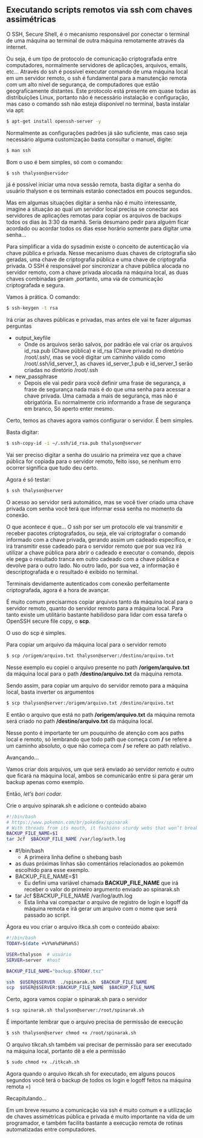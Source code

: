 ## Executando scripts remotos via ssh com chaves assimétricas
O SSH, Secure Shell, é o mecanismo responsável por conectar o terminal de uma máquina ao terminal de outra máquina remotamente através da internet. 
                            
Ou seja, é um tipo de protocolo de comunicação criptografada entre computadores, normalmente servidores de aplicações, arquivos, emails, etc…
Através do ssh é possível executar comando de uma máquina local em um servidor remoto, o ssh é fundamental para a manutenção remota com um alto nível de segurança, de computadores que estão geograficamente distantes.
Este protocolo está presente em quase todas as distribuições Linux, portanto não é necessário instalação e configuração, mas caso o comando ssh não esteja disponível no terminal, basta instalar via apt: 
```bash
$ apt-get install openssh-server -y
```
Normalmente as configurações padrões já são suficiente, mas caso seja necessário alguma customização basta consultar o manuel, digite:
```bash
$ man ssh
```
Bom o uso é bem simples, só com o comando:
```bash
$ ssh thalyson@servidor
```
já é possível iniciar uma nova sessão remota, basta digitar a senha do usuário thalyson e os terminais estarão conectados em poucos segundos.
    
Mas em algumas situações digitar a senha não é muito interessante, imagine a situação ao qual um servidor local precisa se conectar aos servidores de aplicações remotas para copiar os arquivos de backups todos os dias às 3:30 da manhã. Seria desumano pedir para alguém ficar acordado ou acordar todos os dias esse horário somente para digitar uma senha…

Para simplificar a vida do sysadmin existe o conceito de autenticação via chave pública e privada.
Nesse mecanismo duas chaves de criptografia são geradas, uma chave de criptografia pública e uma chave de criptografia privada. O SSH é responsável por sincronizar a chave pública alocada no servidor remoto, com a chave privada alocada na máquina local, as duas chaves combinadas geram ,portanto, uma via de comunicação criptografada e segura.

Vamos à prática.
O comando:
```bash
$ ssh-keygen -t rsa
```
Irá criar as chaves públicas e privadas, mas antes ele vai te fazer algumas perguntas

 - output_keyfile
	 - Onde os arquivos serão salvos, por padrão ele vai criar os arquivos id_rsa.pub (Chave pública) e id_rsa (Chave privada) no diretório /root/.ssh/, mas se você digitar um caminho válido como /root/.ssh/id_server_1, as chaves id_server_1.pub e id_server_1 serão criadas no diretório /root/.ssh
 - new_passphrase
	 - Depois ele vai pedir para você definir uma frase de segurança, a frase de segurança nada mais é do que uma senha para acessar a chave privada. Uma camada a mais de segurança, mas não é obrigatória. Eu normalmente crio informando a frase de segurança em branco, Só aperto enter mesmo.
    
Certo, temos as chaves agora vamos configurar o servidor. É bem simples.

Basta digitar:
```bash
$ ssh-copy-id -i ~/.ssh/id_rsa.pub thalyson@server
```
Vai ser preciso digitar a senha do usuário na primeira vez que a chave pública for copiada para o servidor remoto, feito isso, se nenhum erro ocorrer significa que tudo deu certo.

Agora é só testar:

```bash
$ ssh thalyson@server
```
O acesso ao servidor será automático, mas se você tiver criado uma chave privada com senha você terá que informar essa senha no momento da conexão.

O que acontece é que...
O ssh por ser um protocolo ele vai transmitir e receber pacotes criptografados, ou seja, ele vai criptografar o comando informado com a chave privada, gerando assim um cadeado específico, e irá transmitir esse cadeado para o servidor remoto que por sua vez irá utilizar a chave pública para abrir o cadeado e executar o comando, depois ele pega o resultado tranca em outro cadeado com a chave pública e devolve para o outro lado. No outro lado, por sua vez, a informação é descriptografada e o resultado é exibido no terminal.

Terminais devidamente autenticados com conexão perfeitamente criptografada, agora é a hora de avançar.

É muito comum precisarmos copiar arquivos tanto da máquina local para o servidor remoto, quanto do servidor remoto para a máquina local. Para tanto existe um utilitário bastante habilidoso para lidar com essa tarefa o OpenSSH secure file copy, o **scp**.

O uso do scp é simples.

Para copiar um arquivo da máquina local para o servidor remoto

```bash
$ scp /origem/arquivo.txt thalyson@server:/destino/arquivo.txt
```
Nesse exemplo eu copiei o arquivo presente no path **/origem/arquivo.txt** da máquina local para o path **/destino/arquivo.txt** da máquina remota.

Sendo assim, para copiar um arquivo do servidor remoto para a máquina local, basta inverter os argumentos
```bash
$ scp thalyson@server:/origem/arquivo.txt /destino/arquivo.txt
```
E então o arquivo que está no path **/origem/arquivo.txt** da máquina remota será criado no path **/destino/arquivo.txt** da máquina local.

Nesse ponto é importante ter um pouquinho de atenção com aos paths local e remoto, só lembrando que todo path que começa com **/** se refere a um caminho absoluto, o que não começa com **/** se refere ao path relativo.

Avançando...

Vamos criar dois arquivos, um que será enviado ao servidor remoto e outro que ficará na máquina local, ambos se comunicarão entre si para gerar um backup apenas como exemplo.

Então, *let’s bori codar.*

Crie o arquivo spinarak.sh e adicione o conteúdo abaixo
```bash
#!/bin/bash
# https://www.pokemon.com/br/pokedex/spinarak
# With threads from its mouth, it fashions sturdy webs that won’t break even if you set a rock on them
BACKUP_FILE_NAME=$1 
tar Jcf  $BACKUP_FILE_NAME /var/log/auth.log
```

 - #!/bin/bash
	 - A primeira linha define o shebang bash
 - as duas próximas linhas são comentários relacionados ao pokemón escolhido para esse exemplo.
 - BACKUP_FILE_NAME=$1
	 - Eu defini uma variável chamada **BACKUP_FILE_NAME** que irá receber o valor do primeiro argumento enviado ao spinarak.sh
 - tar  Jcf  $BACKUP_FILE_NAME  /var/log/auth.log
	 - Esta linha vai compactar o arquivo de registro de login e logoff da máquina remota e irá gerar um arquivo com o nome que será passado ao script.

Agora eu vou criar o arquivo itkca.sh com o conteúdo abaixo:
```bash
#!/bin/bash
TODAY=$(date +%Y%m%d%H%m%S)

USER=thalyson  # usuário
SERVER=server  #host

BACKUP_FILE_NAME="backup.$TODAY.txz"

ssh  $USER@$SERVER  ./spinarak.sh  $BACKUP_FILE_NAME
scp  $USER@$SERVER:$BACKUP_FILE_NAME  $BACKUP_FILE_NAME
```
Certo, agora vamos copiar o spinarak.sh para o servidor

```bash
$ scp spinarak.sh thalyson@server:/root/spinarak.sh
```
É importante lembrar que o arquivo precisa de permissão de execução

```bash
$ ssh thalyson@server chmod +x /root/spinarak.sh
```

O arquivo tikcah.sh também vai precisar de permissão para ser executado na máquina local, portanto dê a ele a permissão

```bash
$ sudo chmod +x ./itkcah.sh
```

Agora quando o arquivo itkcah.sh for executado, em alguns poucos segundos você terá o backup de todos os login e logoff feitos na máquina remota =)

Recapitulando...

Em um breve resumo a comunicação via ssh é muito comum e a utilização de chaves assimétricas pública e privada é muito importante na vida de um programador, e também facilita bastante a execução remota de rotinas automatizadas entre computadores.